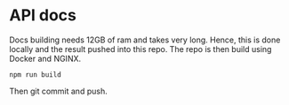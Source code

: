 # API docs

Docs building needs 12GB of ram and takes very long. Hence, this is done locally and the result
pushed into this repo. The repo is then build using Docker and NGINX.

```
npm run build
```

Then git commit and push.
